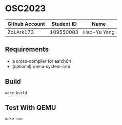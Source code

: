 # OSC2023

| Github Account | Student ID | Name          |
|----------------|------------|---------------|
| ZoLArk173 | 109550083    | Hao-Yu Yang |

## Requirements

* a cross-compiler for aarch64
* (optional) qemu-system-arm

## Build 

```
make build
```

## Test With QEMU

```
make run
```